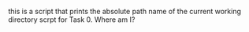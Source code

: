 this is a script  that prints the absolute path name of the current working directory
scrpt for Task 0. Where am I?
